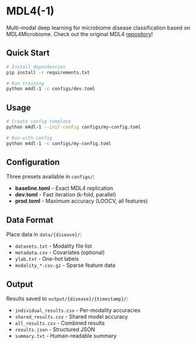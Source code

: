 # MDL4(-1)

Multi-modal deep learning for microbiome disease classification based on MDL4Microbiome. Check out the original MDL4 [repository](https://github.com/DMnBI/MDL4Microbiome)!

## Quick Start

```bash
# Install dependencies
pip install -r requirements.txt

# Run training
python m4dl-1 -c configs/dev.toml
```

## Usage

```bash
# Create config template
python m4dl-1 --init-config configs/my-config.toml

# Run with config
python m4dl-1 -c configs/my-config.toml
```

## Configuration

Three presets available in `configs/`:
- **baseline.toml** - Exact MDL4 replication
- **dev.toml** - Fast iteration (k-fold, parallel)
- **prod.toml** - Maximum accuracy (LOOCV, all features)

## Data Format

Place data in `data/{disease}/`:
- `datasets.txt` - Modality file list
- `metadata.csv` - Covariates (optional)
- `ylab.txt` - One-hot labels
- `modality_*.csv.gz` - Sparse feature data

## Output

Results saved to `output/{disease}/{timestamp}/`:
- `individual_results.csv` - Per-modality accuracies
- `shared_results.csv` - Shared model accuracy
- `all_results.csv` - Combined results
- `results.json` - Structured JSON
- `summary.txt` - Human-readable summary

